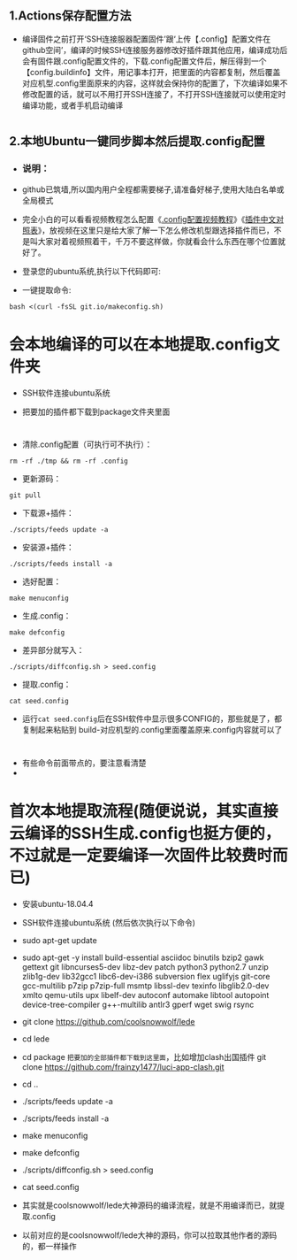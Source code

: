 
## 1.Actions保存配置方法
- 编译固件之前打开‘SSH连接服器配置固件’跟‘上传【.config】配置文件在github空间’，编译的时候SSH连接服务器修改好插件跟其他应用，编译成功后会有固件跟.config配置文件的，下载.config配置文件后，解压得到一个【config.buildinfo】文件，用记事本打开，把里面的内容都复制，然后覆盖对应机型.config里面原来的内容，这样就会保持你的配置了，下次编译如果不修改配置的话，就可以不用打开SSH连接了，不打开SSH连接就可以使用定时编译功能，或者手机启动编译
#
#
#

## 2.本地Ubuntu一键同步脚本然后提取.config配置
- ### 说明：
- github已筑墙,所以国内用户全程都需要梯子,请准备好梯子,使用大陆白名单或全局模式

- 完全小白的可以看看视频教程怎么配置《[.config配置视频教程](https://www.youtube.com/watch?v=jEE_J6-4E3Y&t=24s)》《[插件中文对照表](https://www.right.com.cn/forum/thread-3682029-1-1.html)》，放视频在这里只是给大家了解一下怎么修改机型跟选择插件而已，不是叫大家对着视频照着干，千万不要这样做，你就看会什么东西在哪个位置就好了。

- 登录您的ubuntu系统,执行以下代码即可:

- 一键提取命令:
```
bash <(curl -fsSL git.io/makeconfig.sh)
```

# 会本地编译的可以在本地提取.config文件夹

- SSH软件连接ubuntu系统

- 把要加的插件都下载到package文件夹里面
#
- 清除.config配置（可执行可不执行）：
```
rm -rf ./tmp && rm -rf .config
```
- 更新源码：
```
git pull
```
- 下载源+插件：
```
./scripts/feeds update -a
```
- 安装源+插件：
```
./scripts/feeds install -a
```
- 选好配置：
```
make menuconfig
```
- 生成.config：
```
make defconfig
```
- 差异部分就写入：
```
./scripts/diffconfig.sh > seed.config
```
- 提取.config：
```
cat seed.config
```
- 运行`cat seed.config`后在SSH软件中显示很多CONFIG的，那些就是了，都复制起来粘贴到 build-对应机型的.config里面覆盖原来.config内容就可以了
#
- 有些命令前面带点的，要注意看清楚
- 

#
#
#
# 首次本地提取流程(随便说说，其实直接云编译的SSH生成.config也挺方便的，不过就是一定要编译一次固件比较费时而已)
- 安装ubuntu-18.04.4
- SSH软件连接ubuntu系统 (然后依次执行以下命令)
- sudo apt-get update
- sudo apt-get -y install build-essential asciidoc binutils bzip2 gawk gettext git libncurses5-dev libz-dev patch python3 python2.7 unzip zlib1g-dev lib32gcc1 libc6-dev-i386 subversion flex uglifyjs git-core gcc-multilib p7zip p7zip-full msmtp libssl-dev texinfo libglib2.0-dev xmlto qemu-utils upx libelf-dev autoconf automake libtool autopoint device-tree-compiler g++-multilib antlr3 gperf wget swig rsync
- git clone https://github.com/coolsnowwolf/lede
- cd lede
- cd package    `把要加的全部插件都下载到这里面`，比如增加clash出国插件 git clone https://github.com/frainzy1477/luci-app-clash.git
- cd ..
- ./scripts/feeds update -a
- ./scripts/feeds install -a
- make menuconfig
- make defconfig
- ./scripts/diffconfig.sh > seed.config
- cat seed.config
- 其实就是coolsnowwolf/lede大神源码的编译流程，就是不用编译而已，就提取.config

- 以前对应的是coolsnowwolf/lede大神的源码，你可以拉取其他作者的源码的，都一样操作
